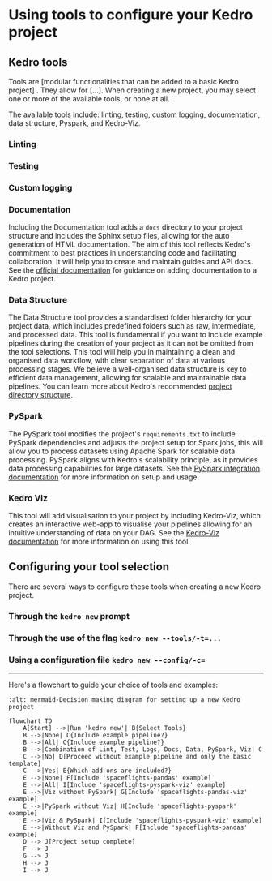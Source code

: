 # Using tools to configure your Kedro project

<!--TO DO-->
<!--Detailed usage of add-ons goes here-->

## Kedro tools <!--Section needs better name--> 

Tools are [modular functionalities that can be added to a basic Kedro project] . They allow for [...]. When creating a new project, you may select one or more of the available tools, or none at all.

The available tools include: linting, testing, custom logging, documentation, data structure, Pyspark, and Kedro-Viz.

### Linting 

<!--
    - What the tool modifies in the project requirements
    - Does it have any prerequisites/couplings/exclusions with other tools?
    - What does it enable/how to utilise the tool in the new project setup
    - Tools link back to Kedro principles; why do we recommend using this tool, what value does it provide to the user/link on best practice (short, 1-2 sentence)
    see: https://docs.kedro.org/en/stable/development/linting.html#install-the-tools
-->

### Testing 

<!--
    - What the tool modifies in the project structure and requirements
    - Does it have any prerequisites/couplings/exclusions with other tools?
    - What does it enable/how to utilise the tool in the new project setup
    - Tools link back to Kedro principles; why do we recommend using this tool, what value does it provide to the user/link on best practice (short, 1-2 sentence)
    - For more info look at testing [documentaion](https://docs.kedro.org/en/stable/development/automated_testing.html#set-up-automated-testing-with-pytest)
-->

### Custom logging 

<!--
    - What the tool modifies in the project structure
    - Does it have any prerequisites/couplings/exclusions with other tools?
    - What does it enable/how to utilise the tool in the new project setup
    - Tools link back to Kedro principles; why do we recommend using this tool, what value does it provide to the user/link on best practice (short, 1-2 sentence)
    see: https://docs.kedro.org/en/stable/logging/index.html
-->

### Documentation 

Including the Documentation tool adds a `docs` directory to your project structure and includes the Sphinx setup files, allowing for the auto generation of HTML documentation. 
The aim of this tool reflects Kedro's commitment to best practices in understanding code and facilitating collaboration. It will help you to create and maintain guides and API docs.
See the [official documentation](https://docs.kedro.org/en/stable/tutorial/package_a_project.html#add-documentation-to-a-kedro-project) for guidance on adding documentation to a Kedro project.

### Data Structure 

The Data Structure tool provides a standardised folder hierarchy for your project data, which includes predefined folders such as raw, intermediate, and processed data.
This tool is fundamental if you want to include example pipelines during the creation of your project as it can not be omitted from the tool selections.
This tool will help you in maintaining a clean and organised data workflow, with clear separation of data at various processing stages.
We believe a well-organised data structure is key to efficient data management, allowing for scalable and maintainable data pipelines.
You can learn more about Kedro's recommended [project directory structure](https://docs.kedro.org/en/stable/get_started/kedro_concepts.html#kedro-project-directory-structure).

### PySpark 

The PySpark tool modifies the project's `requirements.txt` to include PySpark dependencies and adjusts the project setup for Spark jobs, this will allow you to process datasets using Apache Spark for scalable data processing.
PySpark aligns with Kedro's scalability principle, as it provides data processing capabilities for large datasets.
See the [PySpark integration documentation](https://docs.kedro.org/en/stable/integrations/pyspark_integration.html) for more information on setup and usage.

### Kedro Viz

This tool will add visualisation to your project by including Kedro-Viz, which creates an interactive web-app to visualise your pipelines allowing for an intuitive understanding of data on your DAG.
See the [Kedro-Viz documentation](https://docs.kedro.org/projects/kedro-viz/en/stable/index.html) for more information on using this tool.


## Configuring your tool selection
<!--Should this section come before or after the listing out of the tools?-->

There are several ways to configure these tools when creating a new Kedro project.

### Through the `kedro new` prompt
<!--
Walkthrough of using it intentionally
Be sure to note restrictions of the syntax
Be sure to note default values
-->

### Through the use of the flag `kedro new --tools/-t=...`
<!--
Walkthrough of using it intentionally
Be sure to note restrictions of the syntax
Be sure to note default values if applicable
-->

### Using a configuration file `kedro new --config/-c=`
<!--
Walkthrough of using it intentionally
Be sure to note restrictions of the syntax
Be sure to note default values
Be sure to note what happens when using a config file that omits add-ons - project fails
-->

---
Here's a flowchart to guide your choice of tools and examples:
```{mermaid}
:alt: mermaid-Decision making diagram for setting up a new Kedro project

flowchart TD
    A[Start] -->|Run 'kedro new'| B{Select Tools}
    B -->|None| C{Include example pipeline?}
    B -->|All| C{Include example pipeline?}
    B -->|Combination of Lint, Test, Logs, Docs, Data, PySpark, Viz| C
    C -->|No| D[Proceed without example pipeline and only the basic template]
    C -->|Yes| E{Which add-ons are included?}
    E -->|None| F[Include 'spaceflights-pandas' example]
    E -->|All| I[Include 'spaceflights-pyspark-viz' example]
    E -->|Viz without PySpark| G[Include 'spaceflights-pandas-viz' example]
    E -->|PySpark without Viz| H[Include 'spaceflights-pyspark' example]
    E -->|Viz & PySpark| I[Include 'spaceflights-pyspark-viz' example]
    E -->|Without Viz and PySpark| F[Include 'spaceflights-pandas' example]
    D --> J[Project setup complete]
    F --> J
    G --> J
    H --> J
    I --> J

```

